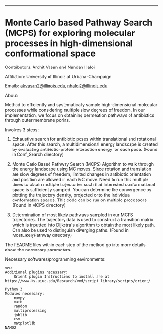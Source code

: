 ******************************************************************************
Monte Carlo based Pathway Search (MCPS) for exploring molecular processes in high-dimensional conformational space
===============================================================================

Contributors: Archit Vasan and Nandan Haloi

Affiliation: University of Illinois at Urbana-Champaign

Emails: akvasan2@illinois.edu, nhaloi2@illinois.edu

About: 

Method to efficiently and systematically sample high-dimensional molecular processes while considering multiple slow degrees of freedom. In our implementation, we focus on obtaining permeation pathways of antibiotics through outer membrane porins. 

Involves 3 steps:

1.  Exhaustive search for antibiotic poses within translational and rotational space.  After this search, a multidimensional energy landscape is created by evaluating antibiotic-protein interaction energy for each pose. (Found in Conf_Search directory) 

2.  Monte Carlo Based Pathway Search (MCPS) Algorithm to walk through the energy landscape using MC moves.  Since rotation and translation are slow degrees of freedom, limited changes in antibiotic orientation and position are allowed in each MC move. Need to run this multiple times to obtain multiple trajectories such that interested conformational space is sufficiently sampled. You can determine the convergence by plotting the trajectory density, projected onto the individual conformation spaces. This code can be run on multiple processors. (Found in MCPS directory)

3. Determination of most likely pathways sampled in our MCPS trajectories. The trajectory data is used to construct a transition matrix which is inputted into Dijkstra's algorithm to obtain the most likely path. Can also be used to distinguish diverging paths. (Found in MostLikelyPathway directory)

The README files within each step of the method go into more details about the necessary parameters.

Necessary softwares/programming environments:

	VMD
	Additional plugins necessary: 
		Orient plugin Instructions to install are at https://www.ks.uiuc.edu/Research/vmd/script_library/scripts/orient/
	
	Python 3
	Modules necessary:
		numpy
		math
		random
		multiprocessing
		joblib
		csv
		matplotlib
	NAMD2
